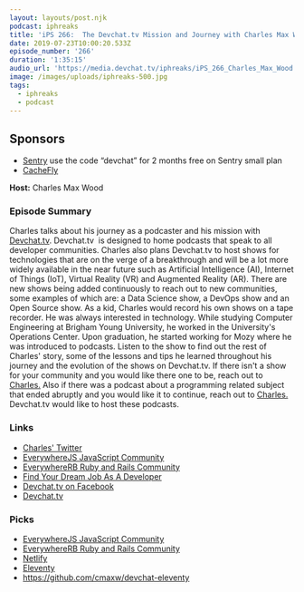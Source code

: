 ```yaml
---
layout: layouts/post.njk
podcast: iphreaks
title: 'iPS 266:  The Devchat.tv Mission and Journey with Charles Max Wood'
date: 2019-07-23T10:00:20.533Z
episode_number: '266'
duration: '1:35:15'
audio_url: 'https://media.devchat.tv/iphreaks/iPS_266_Charles_Max_Wood.mp3'
image: /images/uploads/iphreaks-500.jpg
tags:
  - iphreaks
  - podcast
---
```

## **Sponsors**

* [Sentry](https://sentry.io/) use the code “devchat” for 2 months free on Sentry small plan
* [CacheFly](https://www.cachefly.com/)

**Host:** Charles Max Wood

### **Episode Summary**

Charles talks about his journey as a podcaster and his mission with [Devchat.tv](https://devchat.tv/). Devchat.tv&nbsp; is designed to home podcasts that speak to all developer communities. Charles also plans Devchat.tv to host shows for technologies that are on the verge of a breakthrough and will be a lot more widely available in the near future such as Artificial Intelligence (AI), Internet of Things (IoT), Virtual Reality (VR) and Augmented Reality (AR). There are new shows being added continuously to reach out to new communities, some examples of which are: a Data Science show, a DevOps show and an Open Source show. As a kid, Charles would record his own shows on a tape recorder. He was always interested in technology. While studying Computer Engineering at Brigham Young University, he worked in the University's Operations Center. Upon graduation, he started working for Mozy where he was introduced to podcasts. Listen to the show to find out the rest of Charles' story, some of the lessons and tips he learned throughout his journey and the evolution of the shows on Devchat.tv. If there isn't a show for your community and you would like there one to be, reach out to [Charles.](https://@cmaxw) Also if there was a podcast about a programming related subject that ended abruptly and you would like it to continue, reach out to [Charles.](https://@cmaxw) Devchat.tv would like to host these podcasts.

### **Links**

* [Charles' Twitter](https://twitter.com/cmaxw)
* [EverywhereJS JavaScript Community](https://keepcurrentacademy.com/everywherejs/)
* [EverywhereRB Ruby and Rails Community](https://keepcurrentacademy.com/everywhererb/)
* [Find Your Dream Job As A Developer](https://devchat.tv/store/get-a-coder-job-ebook/)
* [Devchat.tv on Facebook](https://www.facebook.com/DevChattv)
* [Devchat.tv](https://devchat.tv/)

### **Picks**

* [EverywhereJS JavaScript Community](https://keepcurrentacademy.com/everywherejs/)
* [EverywhereRB Ruby and Rails Community](https://keepcurrentacademy.com/everywhererb/)
* [Netlify](https://www.netlify.com/)
* [Eleventy](https://www.11ty.io/)
* <https://github.com/cmaxw/devchat-eleventy>
